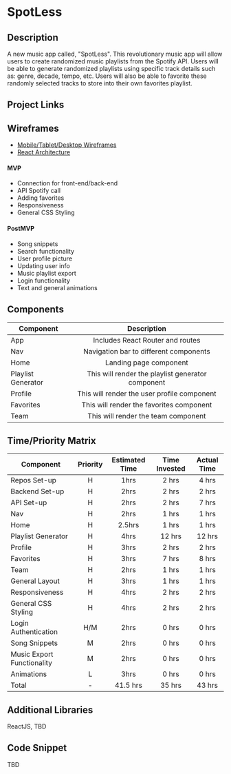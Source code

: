 # SpotLess

## Description

A new music app called, "SpotLess". This revolutionary music app will allow users to create randomized music playlists from the Spotify API. Users will be able to generate randomized playlists using specific track details such as: genre, decade, tempo, etc. Users will also be able to favorite these randomly selected tracks to store into their own favorites playlist. 

## Project Links


## Wireframes

- [Mobile/Tablet/Desktop Wireframes](https://imgur.com/lItTEv3)
- [React Architecture](https://i.imgur.com/xO8ddp2.png)

#### MVP

- Connection for front-end/back-end
- API Spotify call
- Adding favorites
- Responsiveness
- General CSS Styling

#### PostMVP

- Song snippets
- Search functionality
- User profile picture
- Updating user info
- Music playlist export
- Login functionality
- Text and general animations

## Components

| Component | Description | 
| --- | :---: |  
| App | Includes React Router and routes | 
| Nav | Navigation bar to different components |
| Home | Landing page component | 
| Playlist Generator | This will render the playlist generator component |
| Profile | This will render the user profile component | 
| Favorites | This will render the favorites component |
| Team | This will render the team component |  

## Time/Priority Matrix

| Component | Priority | Estimated Time | Time Invested | Actual Time |
| --- | :---: |  :---: | :---: | :---: |
| Repos Set-up | H | 1hrs| 2 hrs | 4 hrs |
| Backend Set-up | H | 2hrs| 2 hrs | 2 hrs |
| API Set-up | H | 2hrs| 2 hrs | 7 hrs |
| Nav | H | 2hrs| 1 hrs | 1 hrs |
| Home | H | 2.5hrs| 1 hrs | 1 hrs |
| Playlist Generator | H | 4hrs | 12 hrs | 12 hrs |
| Profile | H | 3hrs | 2 hrs | 2 hrs |
| Favorites | H | 3hrs | 7 hrs | 8 hrs |
| Team | H | 2hrs | 1 hrs | 1 hrs |
| General Layout | H | 3hrs | 1 hrs | 1 hrs |
| Responsiveness | H | 4hrs | 2 hrs | 2 hrs |
| General CSS Styling | H | 4hrs | 2 hrs | 2 hrs |
| Login Authentication | H/M | 2hrs | 0 hrs | 0 hrs |
| Song Snippets | M | 2hrs | 0 hrs | 0 hrs |
| Music Export Functionality | M | 2hrs | 0 hrs | 0 hrs |
| Animations | L | 3hrs| 0 hrs | 0 hrs |
| Total | - | 41.5 hrs|  35 hrs | 43 hrs |

## Additional Libraries
ReactJS, TBD

## Code Snippet
TBD
